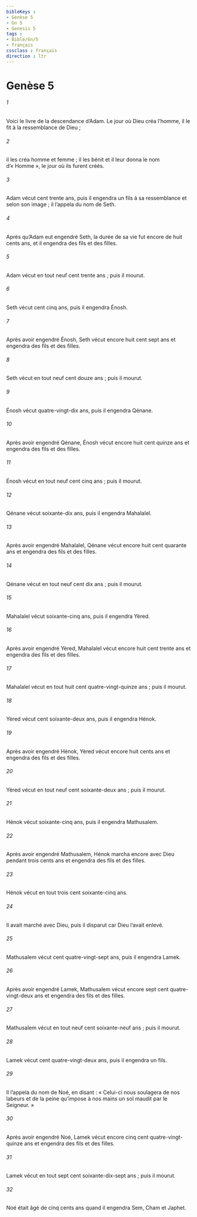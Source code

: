 ```yaml
---
bibleKeys : 
- Genèse 5
- Gn 5
- Genesis 5
tags : 
- Bible/Gn/5
- français
cssclass : français
direction : ltr
---
```


# Genèse 5

###### 1
Voici le livre de la descendance d’Adam. Le jour où Dieu créa l’homme, il le fit à la ressemblance de Dieu ;
###### 2
il les créa homme et femme ; il les bénit et il leur donna le nom d’« Homme », le jour où ils furent créés.
###### 3
Adam vécut cent trente ans, puis il engendra un fils à sa ressemblance et selon son image ; il l’appela du nom de Seth.
###### 4
Après qu’Adam eut engendré Seth, la durée de sa vie fut encore de huit cents ans, et il engendra des fils et des filles.
###### 5
Adam vécut en tout neuf cent trente ans ; puis il mourut.
###### 6
Seth vécut cent cinq ans, puis il engendra Énosh.
###### 7
Après avoir engendré Énosh, Seth vécut encore huit cent sept ans et engendra des fils et des filles.
###### 8
Seth vécut en tout neuf cent douze ans ; puis il mourut.
###### 9
Énosh vécut quatre-vingt-dix ans, puis il engendra Qénane.
###### 10
Après avoir engendré Qénane, Énosh vécut encore huit cent quinze ans et engendra des fils et des filles.
###### 11
Énosh vécut en tout neuf cent cinq ans ; puis il mourut.
###### 12
Qénane vécut soixante-dix ans, puis il engendra Mahalalel.
###### 13
Après avoir engendré Mahalalel, Qénane vécut encore huit cent quarante ans et engendra des fils et des filles.
###### 14
Qénane vécut en tout neuf cent dix ans ; puis il mourut.
###### 15
Mahalalel vécut soixante-cinq ans, puis il engendra Yèred.
###### 16
Après avoir engendré Yèred, Mahalalel vécut encore huit cent trente ans et engendra des fils et des filles.
###### 17
Mahalalel vécut en tout huit cent quatre-vingt-quinze ans ; puis il mourut.
###### 18
Yèred vécut cent soixante-deux ans, puis il engendra Hénok.
###### 19
Après avoir engendré Hénok, Yèred vécut encore huit cents ans et engendra des fils et des filles.
###### 20
Yèred vécut en tout neuf cent soixante-deux ans ; puis il mourut.
###### 21
Hénok vécut soixante-cinq ans, puis il engendra Mathusalem.
###### 22
Après avoir engendré Mathusalem, Hénok marcha encore avec Dieu pendant trois cents ans et engendra des fils et des filles.
###### 23
Hénok vécut en tout trois cent soixante-cinq ans.
###### 24
Il avait marché avec Dieu, puis il disparut car Dieu l’avait enlevé.
###### 25
Mathusalem vécut cent quatre-vingt-sept ans, puis il engendra Lamek.
###### 26
Après avoir engendré Lamek, Mathusalem vécut encore sept cent quatre-vingt-deux ans et engendra des fils et des filles.
###### 27
Mathusalem vécut en tout neuf cent soixante-neuf ans ; puis il mourut.
###### 28
Lamek vécut cent quatre-vingt-deux ans, puis il engendra un fils.
###### 29
Il l’appela du nom de Noé, en disant : « Celui-ci nous soulagera de nos labeurs et de la peine qu’impose à nos mains un sol maudit par le Seigneur. »
###### 30
Après avoir engendré Noé, Lamek vécut encore cinq cent quatre-vingt-quinze ans et engendra des fils et des filles.
###### 31
Lamek vécut en tout sept cent soixante-dix-sept ans ; puis il mourut.
###### 32
Noé était âgé de cinq cents ans quand il engendra Sem, Cham et Japhet.
